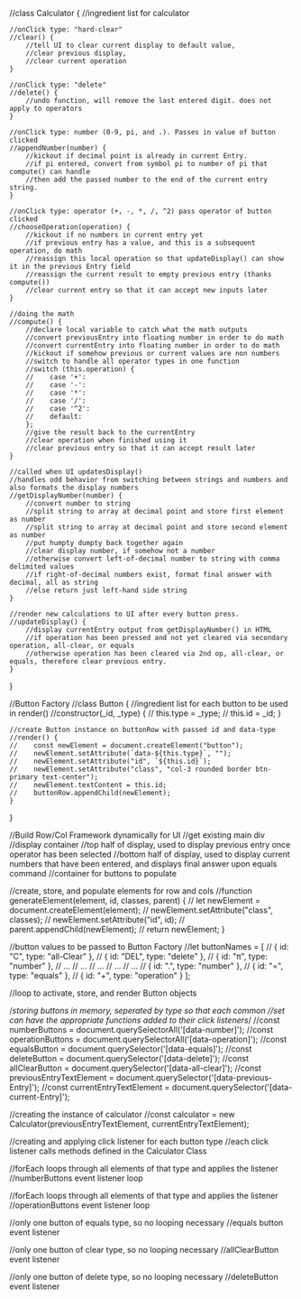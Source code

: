 //class Calculator {
    //ingredient list for calculator

    //onClick type: "hard-clear"
    //clear() {
        //tell UI to clear current display to default value, 
        //clear previous display, 
        //clear current operation
    }
    
    //onClick type: "delete"
    //delete() {
        //undo function, will remove the last entered digit. does not apply to operators
    }

    //onClick type: number (0-9, pi, and .). Passes in value of button clicked
    //appendNumber(number) {
        //kickout if decimal point is already in current Entry.
        //if pi entered, convert from symbol pi to number of pi that compute() can handle
        //then add the passed number to the end of the current entry string.
    }

    //onClick type: operator (+, -, *, /, ^2) pass operator of button clicked
    //chooseOperation(operation) {
        //kickout if no numbers in current entry yet
        //if previous entry has a value, and this is a subsequent operation, do math
        //reassign this local operation so that updateDisplay() can show it in the previous Entry field
        //reassign the current result to empty previous entry (thanks compute())
        //clear current entry so that it can accept new inputs later
    }

    //doing the math
    //compute() {
        //declare local variable to catch what the math outputs
        //convert previousEntry into floating number in order to do math
        //convert currentEntry into floating number in order to do math
        //kickout if somehow previous or current values are non numbers
        //switch to handle all operator types in one function
        //switch (this.operation) {
        //    case '+':
        //    case '-':
        //    case '*':
        //    case '/':
        //    case '^2':
        //    default:
        };
        //give the result back to the currentEntry
        //clear operation when finished using it
        //clear previous entry so that it can accept result later
    }

    //called when UI updatesDisplay()
    //handles odd behavior from switching between strings and numbers and also formats the display numbers
    //getDisplayNumber(number) {
        //convert number to string
        //split string to array at decimal point and store first element as number
        //split string to array at decimal point and store second element as number
        //put humpty dumpty back together again
        //clear display number, if somehow not a number
        //otherwise convert left-of-decimal number to string with comma delimited values
        //if right-of-decimal numbers exist, format final answer with decimal, all as string
        //else return just left-hand side string
    }

    //render new calculations to UI after every button press.
    //updateDisplay() {
        //display currentEntry output from getDisplayNumber() in HTML
        //if operation has been pressed and not yet cleared via secondary operation, all-clear, or equals
        //otherwise operation has been cleared via 2nd op, all-clear, or equals, therefore clear previous entry.
    }
}

//Button Factory
//class Button {
    //ingredient list for each button to be used in render()
    //constructor(_id, _type) {
    //    this.type = _type;
    //    this.id = _id;
    }

    //create Button instance on buttonRow with passed id and data-type
    //render() {
    //    const newElement = document.createElement("button");
    //    newElement.setAttribute(`data-${this.type}`, "");
    //    newElement.setAttribute("id", `${this.id}`);
    //    newElement.setAttribute("class", "col-3 rounded border btn-primary text-center");
    //    newElement.textContent = this.id;
    //    buttonRow.appendChild(newElement);
    }
}

//Build Row/Col Framework dynamically for UI
//get existing main div
//display container
//top half of display, used to display previous entry once operator has been selected
//bottom half of display, used to display current numbers that have been entered, and displays final answer upon equals command
//container for buttons to populate

//create, store, and populate elements for row and cols
//function generateElement(element, id, classes, parent) {
//    let newElement = document.createElement(element);
//    newElement.setAttribute("class", classes);
//    newElement.setAttribute("id", id);
//    parent.appendChild(newElement);
//    return newElement;
}

//button values to be passed to Button Factory
//let buttonNames = [
//    { id: "C", type: "all-Clear" },
//    { id: "DEL", type: "delete" },
//    { id: "π", type: "number" },
//    ...
//    ...
//    ...
//    ...
//    ...
//    { id: ".", type: "number" },
//    { id: "=", type: "equals" },
//    { id: "+", type: "operation" }
];

//loop to activate, store, and render Button objects

/*storing buttons in memory, seperated by type so that each common 
//set can have the appropriate functions added to their click listeners*/
//const numberButtons = document.querySelectorAll('[data-number]');
//const operationButtons = document.querySelectorAll('[data-operation]');
//const equalsButton = document.querySelector('[data-equals]');
//const deleteButton = document.querySelector('[data-delete]');
//const allClearButton = document.querySelector('[data-all-clear]');
//const previousEntryTextElement = document.querySelector('[data-previous-Entry]');
//const currentEntryTextElement = document.querySelector('[data-current-Entry]');


//creating the instance of calculator
//const calculator = new Calculator(previousEntryTextElement, currentEntryTextElement);

//creating and applying click listener for each button type
//each click listener calls methods defined in the Calculator Class

//forEach loops through all elements of that type and applies the listener
//numberButtons event listener loop

//forEach loops through all elements of that type and applies the listener
//operationButtons event listener loop

//only one button of equals type, so no looping necessary
//equals button event listener

//only one button of clear type, so no looping necessary
//allClearButton event listener

//only one button of delete type, so no looping necessary
//deleteButton event listener





